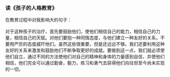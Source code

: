 ### 读《孩子的人格教育》
在教育过程中对我影响大的句子：<br><br>
对于这种孩子的治疗，首先要鼓励他们，使他们相信自己的能力，相信自己的力量，相信自己的天赋。对他们要抱一种同情态度，与他们建立一种友好的关系，不要用严厉的态度威吓他们。虽然这些很重要，但是还远远不够。我们还要利用这种友好的关系来激发和鼓励他们不断争取更好的成就。要做到这一点，我们就必须使他们自立，通过不同的方法使他们对自己的精神和身体的力量感到自信，并使他们相信，他们完全可以通过勤奋，毅力，练习和勇气去获得他们向往但至今尚未实现的一切。